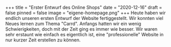 +++
title = "Erster Entwurf des Online Shops"
date = "2020-12-16"
draft = false
pinned = false
image = "eigene-homepage.png"
+++
Heute haben wir endlich unseren ersten Entwurf der Website fertiggestellt. Wir konnten viel Neues lernen zum Thema "Carrd". Anfangs hatten wir ein wenig Schwierigkeiten, doch mit der Zeit ging es immer wie besser. Wir waren sehr erstaunt wie einfach es eigentlich ist, eine "professionelle" Website in nur kurzer Zeit erstellen zu können.